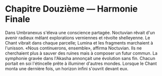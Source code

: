 #  Chapitre Douzième — Harmonie Finale
Dans Umbranexus s'éleva une conscience partagée. Noctuvian rêvait d'un avenir radieux mêlant explorations verniennes et révolte shelleyenne.
Le Chant vibrait dans chaque parcelle; Lumina et les fragments marchaient à l'unisson.
«Nous continuerons, ensemble», affirma Noctuvian.
Ils ne cherchaient plus à sauver des ruines mais à composer un futur commun.
La symphonie gravée dans l'Akasha annonçait une évolution sans fin.
Chacun portait en soi l'étincelle prête à illuminer d'autres mondes.
Lorsque le Chant monta une dernière fois, un horizon infini s'ouvrit devant eux.


